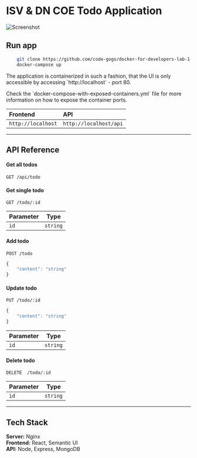 # ISV & DN COE Todo Application

![Screenshot](https://raw.githubusercontent.com/harunguter/todo-app/main/screenshot.png)

## Run app
```bash
    git clone https://github.com/code-gogo/docker-for-developers-lab-1
    docker-compose up
```

<p>The application is containerized in such a fashion, that the UI is only accessible by accessing `http://localhost` - port 80.</p>
<p>Check the `docker-compose-with-exposed-containers.yml` file for more information on how to expose the container ports.</p>

| Frontend           | API                    |
| :----------------- | :--------------------- |
| `http://localhost` | `http://localhost/api` |

---

## API Reference

#### Get all todos
```http
GET /api/todo
```

#### Get single todo
```http
GET /todo/:id
```
| Parameter | Type     |
| --------- | -------- |
| `id`      | `string` |

#### Add todo
```http
POST /todo
```
```javascript
{
    "content": "string"
}
```

#### Update todo
```http
PUT /todo/:id
```
```javascript
{
    "content": "string"
}
```
| Parameter | Type     |
| --------- | -------- |
| `id`      | `string` |

#### Delete todo
```http
DELETE  /todo/:id
```
| Parameter | Type     |
| --------- | -------- |
| `id`      | `string` |

---
## Tech Stack

**Server:** Nginx
<br>
**Frontend:** React, Semantic UI
<br>
**API:** Node, Express, MongoDB
